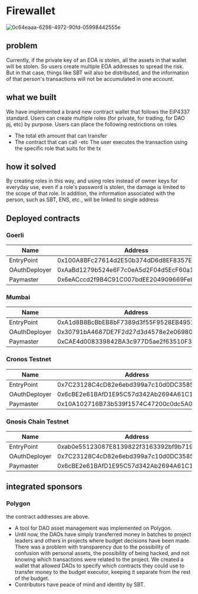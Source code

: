 # Firewallet

![0c64eaaa-6298-4972-90fd-05998442555e](https://user-images.githubusercontent.com/51313744/205475854-2b212011-db0d-4808-b719-80529c425f78.png)

## problem
Currently, if the private key of an EOA is stolen, all the assets in that wallet will be stolen.
So users create multiple EOA addresses to spread the risk. But in that case, things like SBT will also be distributed, and the information of that person's transactions will not be accumulated in one account.

## what we built
We have implemented a brand new contract wallet that follows the EIP4337 standard.
Users can create multiple roles (for private, for trading, for DAO pj, etc) by purpose.
Users can place the following restrictions on roles
- The total eth amount that can transfer
- The contract that can call
-etc
The user executes the transaction using the specific role that suits for the tx

## how it solved
By creating roles in this way, and using roles instead of owner keys for everyday use, even if a role's password is stolen, the damage is limited to the scope of that role.
 In addition, the information associated with the person, such as SBT, ENS, etc., will be linked to single address

## Deployed contracts

### Goerli

| Name          | Address                                    |
| ------------- | ------------------------------------------ |
| EntryPoint    | 0x100A8BFc27614d2E50b374dD6d8EF8357E295C6B |
| OAuthDeployer | 0xAaBd1279b524e6F7c0eA5d2F04d5EcF60a10aF9a |
| Paymaster     | 0x6eACccd2f9B4C91C007bdEE204909669Feb6a8BB |

### Mumbai

| Name          | Address                                    |
| ------------- | ------------------------------------------ |
| EntryPoint    | 0xA1d8B8BcBbEB8bF7389d3f55F9528EB4951DfF3f |
| OAuthDeployer | 0x30791bA4687DE7F2d27d3d4578e2e069808BccEe |
| Paymaster     | 0xCAE4d008339842BA3c977D5ae2f63510F3Cb7e5D |

### Cronos Testnet

| Name          | Address                                    |
| ------------- | ------------------------------------------ |
| EntryPoint    | 0x7C23128C4cD82e6ebd399a7c10d0DC358582155b |
| OAuthDeployer | 0x6cBE2e61BAfD1E95C57d342Ab2694A61C1345f96 |
| Paymaster     | 0x10A102716B73b539f1574C47200c0dc5A0Ec62e9 |

### Gnosis Chain Testnet

| Name          | Address                                    |
| ------------- | ------------------------------------------ |
| EntryPoint    | 0xab0e55123087E8139822f3163392bf9b719F31C6 |
| OAuthDeployer | 0x7C23128C4cD82e6ebd399a7c10d0DC358582155b |
| Paymaster     | 0x6cBE2e61BAfD1E95C57d342Ab2694A61C1345f96 |


## integrated sponsors

### Polygon
the contract addresses are above.
- A tool for DAO asset management was implemented on Polygon.
- Until now, the DAOs have simply transferred money in batches to project leaders and others in projects where budget decisions have been made. There was a problem with transparency due to the possibility of confusion with personal assets, the possibility of being hacked, and not knowing which transactions were related to the project. We created a wallet that allowed DAOs to specify which contracts they could use to transfer money to the budget executor, keeping it separate from the rest of the budget.
- Contributors have peace of mind and identity by SBT.

